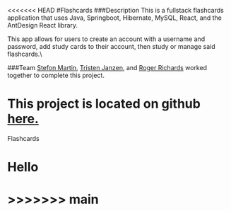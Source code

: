 <<<<<<< HEAD
#Flashcards
###Description
This is a fullstack flashcards application that uses Java, Springboot, Hibernate, MySQL, React, and the AntDesign React library.  
  
This app allows for users to create an account with a username and password, add study cards to their account, then study or manage said flashcards.\
  
###Team
[Stefon Martin](https://github.com/Stefy-M), [Tristen Janzen](https://github.com/Tristen-Janzen), and [Roger Richards](https://github.com/rrich360) worked together to complete this project.  

This project is located on github [here.](https://github.com/Tristen-Janzen/Flashcards)
=======
Flashcards
<h1>Hello<h1/>
>>>>>>> main
